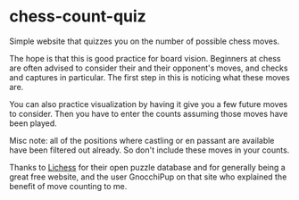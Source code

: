 # chess-count-quiz
Simple website that quizzes you on the number of possible chess moves.

The hope is that this is good practice for board vision.  Beginners at chess are
often advised to consider their and their opponent's moves, and checks and captures
in particular.  The first step in this is noticing what these moves are.

You can also practice visualization by having it give you a few future moves
to consider.  Then you have to enter the counts assuming those moves have been
played.

Misc note: all of the positions where castling or en passant are available have
been filtered out already.  So don't include these moves in your counts.

Thanks to [Lichess](https://lichess.org/) for their open puzzle
database and for generally being a great free website, and the user
GnocchiPup on that site who explained the benefit of move counting to me.

